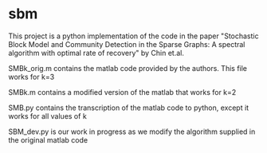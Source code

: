 # sbm

This project is a python implementation of the code in the paper "Stochastic Block Model and Community Detection in the Sparse Graphs: A spectral algorithm with optimal rate of recovery" by Chin et.al.

SMBk_orig.m contains the matlab code provided by the authors. This file works for k=3

SMBk.m contains a modified version of the matlab that works for k=2

SMB.py contains the transcription of the matlab code to python, except it works for all values of k

SBM_dev.py is our work in progress as we modify the algorithm supplied in the original matlab code
